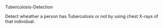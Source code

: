 Tuberculosis-Detection

Detect wheather a person has Tuberculosis or not by using chest X-rays of that individual.
